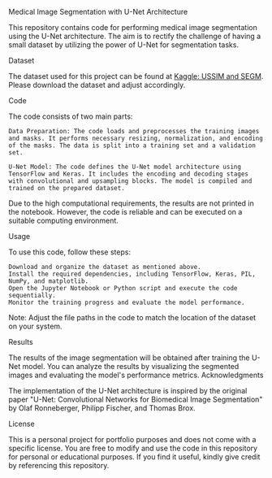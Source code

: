 Medical Image Segmentation with U-Net Architecture

This repository contains code for performing medical image segmentation using the U-Net architecture. The aim is to rectify the challenge of having a small dataset by utilizing the power of U-Net for segmentation tasks.

Dataset

The dataset used for this project can be found at [Kaggle: USSIM and SEGM](https://www.kaggle.com/datasets/ignaciorlando/ussimandsegm). Please download the dataset and adjust accordingly.

Code

The code consists of two main parts:

    Data Preparation: The code loads and preprocesses the training images and masks. It performs necessary resizing, normalization, and encoding of the masks. The data is split into a training set and a validation set.

    U-Net Model: The code defines the U-Net model architecture using TensorFlow and Keras. It includes the encoding and decoding stages with convolutional and upsampling blocks. The model is compiled and trained on the prepared dataset.

Due to the high computational requirements, the results are not printed in the notebook. However, the code is reliable and can be executed on a suitable computing environment.

Usage

To use this code, follow these steps:

    Download and organize the dataset as mentioned above.
    Install the required dependencies, including TensorFlow, Keras, PIL, NumPy, and matplotlib.
    Open the Jupyter Notebook or Python script and execute the code sequentially.
    Monitor the training progress and evaluate the model performance.

Note: Adjust the file paths in the code to match the location of the dataset on your system.

Results

The results of the image segmentation will be obtained after training the U-Net model. You can analyze the results by visualizing the segmented images and evaluating the model's performance metrics.
Acknowledgments

The implementation of the U-Net architecture is inspired by the original paper "U-Net: Convolutional Networks for Biomedical Image Segmentation" by Olaf Ronneberger, Philipp Fischer, and Thomas Brox.

License

This is a personal project for portfolio purposes and does not come with a specific license. You are free to modify and use the code in this repository for personal or educational purposes. If you find it useful, kindly give credit by referencing this repository.
